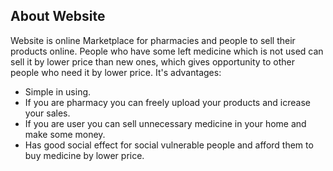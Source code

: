 
## About Website

Website is online Marketplace for pharmacies and people to sell their products online. People who have some left medicine which is not used can sell it by lower price than new ones, which gives opportunity to other people who need it by lower price. It's advantages:

- Simple in using.
- If you are pharmacy you can freely upload your products and icrease your sales.
- If you are user you can sell unnecessary medicine in your home and make some money.
- Has good social effect for social vulnerable people and afford them to buy medicine by lower price.


